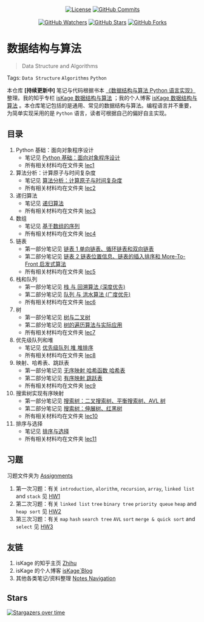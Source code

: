<p align="center">
  <a title="License" target="_blank" href="https://github.com/isKage/dsa-notes/blob/main/LICENSE"><img alt="License" src="https://img.shields.io/github/license/isKage/dsa-notes.svg?style=flat"></a>
  <a title="GitHub Commits" target="_blank" href="https://github.com/isKage/dsa-notes/commits/main"><img alt="GitHub Commits" src="https://img.shields.io/github/commit-activity/m/isKage/dsa-notes.svg?style=flat&color=brightgreen&label=commits"></a>
  <br><br>
  <a title="GitHub Watchers" target="_blank" href="https://github.com/isKage/dsa-notes/watchers"><img alt="GitHub Watchers" src="https://img.shields.io/github/watchers/isKage/dsa-notes.svg?label=Watchers&style=social"></a>  
  <a title="GitHub Stars" target="_blank" href="https://github.com/isKage/dsa-notes/stargazers"><img alt="GitHub Stars" src="https://img.shields.io/github/stars/isKage/dsa-notes.svg?label=Stars&style=social"></a>  
  <a title="GitHub Forks" target="_blank" href="https://github.com/isKage/dsa-notes/network/members"><img alt="GitHub Forks" src="https://img.shields.io/github/forks/isKage/dsa-notes.svg?label=Forks&style=social"></a>  
</p>

# 数据结构与算法

> Data Structure and Algorithms

Tags: `Data Structure` `Algorithms` `Python`

本仓库 **[持续更新中]** 笔记与代码根据书本 [《数据结构与算法 Python 语言实现》](https://book.douban.com/subject/30323938/) 整理。我的知乎专栏 [isKage 数据结构与算法](https://zhuanlan.zhihu.com/column/c_1876599117028925442) ；我的个人博客 [isKage 数据结构与算法](https://blog.iskage.online/categories/数据结构与算法/) 。本仓库笔记包括的是通用、常见的数据结构与算法。编程语言并不重要，为简单实现采用的是 `Python` 语言，读者可根据自己的偏好自主实现。

## 目录

1. Python 基础：面向对象程序设计
    - 笔记见 [Python 基础：面向对象程序设计](./lec1_intro/note01_Python面向对象.md)
    - 所有相关材料均在文件夹 [lec1](./lec1_intro)
2. 算法分析：计算原子与时间复杂度
    - 笔记见 [算法分析：计算原子与时间复杂度](./lec2_algo_analysis/note02_算法分析.md)
    - 所有相关材料均在文件夹 [lec2](./lec2_algo_analysis)
3. 递归算法
    - 笔记见 [递归算法](./lec3_recursion/note03_递归.md)
    - 所有相关材料均在文件夹 [lec3](./lec3_recursion)
4. 数组
    - 笔记见 [基于数组的序列](./lec4_array/note04_基于数组的序列.md)
    - 所有相关材料均在文件夹 [lec4](./lec4_array)
5. 链表
    - 第一部分笔记见 [链表 1 单向链表、循环链表和双向链表](./lec5_linked_list/note05_链表1.md)
    - 第二部分笔记见 [链表 2 链表位置信息、链表的插入排序和 More-To-Front 启发式算法](./lec5_linked_list/note05_链表2.md)
    - 所有相关材料均在文件夹 [lec5](./lec5_linked_list)
6. 栈和队列
    - 第一部分笔记见 [栈 与 回溯算法 (深度优先)](./lec6_stack_queue/note06_栈.md)
    - 第二部分笔记见 [队列 与 洪水算法 (广度优先)](./lec6_stack_queue/note06_队列.md)
    - 所有相关材料均在文件夹 [lec6](./lec6_stack_queue)
7. 树
    - 第一部分笔记见 [树与二叉树](./lec7_tree/note07_树与二叉树.md)
    - 第二部分笔记见 [树的遍历算法与实际应用](./lec7_tree/note07_树的遍历算法.md)
    - 所有相关材料均在文件夹 [lec7](./lec7_tree)
8. 优先级队列和堆
    - 笔记见 [优先级队列 堆 堆排序](./lec8_priority_queue_heap/note08_优先级队列和堆.md)
    - 所有相关材料均在文件夹 [lec8](./lec8_priority_queue_heap)
9. 映射、哈希表、跳跃表
    - 第一部分笔记见 [无序映射 哈希函数 哈希表](./lec9_map_hash/note09_映射与哈希.md)
    - 第二部分笔记见 [有序映射 跳跃表](./lec9_map_hash/note09_有序映射.md)
    - 所有相关材料均在文件夹 [lec9](./lec9_map_hash)
10. 搜索树实现有序映射
    - 第一部分笔记见 [搜索树：二叉搜索树、平衡搜索树、AVL 树](./lec10_search_tree/note10_搜索树1.md)
    - 第二部分笔记见 [搜索树：伸展树、红黑树](./lec10_search_tree/note10_搜索树2.md)
    - 所有相关材料均在文件夹 [lec10](./lec10_search_tree)
11. 排序与选择
    - 笔记见 [排序与选择](./lec11_sort_select/note11_排序与选择.md)
    - 所有相关材料均在文件夹 [lec11](./lec11_sort_select)

## 习题

习题文件夹为 [Assignments](./Assignments)

1. 第一次习题：有关 `introduction`, `alorithm`, `recursion`, `array`, `linked list` and `stack`
   见 [HW1](./Assignments/HW1/hw1.md)
2. 第二次习题：有关 `linked list` `tree` `binary tree` `priority queue` `heap` and `heap sort`
   见 [HW2](./Assignments/HW2/hw2.md)
3. 第三次习题：有关 `map` `hash` `search tree` `AVL` `sort` `merge & quick sort` and `select`
   见 [HW3](./Assignments/HW3/hw3.md)

## 友链

1. isKage 的知乎主页 [Zhihu](https://www.zhihu.com/people/iskage)
2. isKage 的个人博客 [isKage\`Blog](https://blog.iskage.online/)
3. 其他各类笔记/资料整理 [Notes Navigation](https://zhuanlan.zhihu.com/p/24863956479)

## Stars

[![Stargazers over time](https://starchart.cc/isKage/dsa-notes.svg?variant=adaptive)](https://starchart.cc/isKage/dsa-notes)
